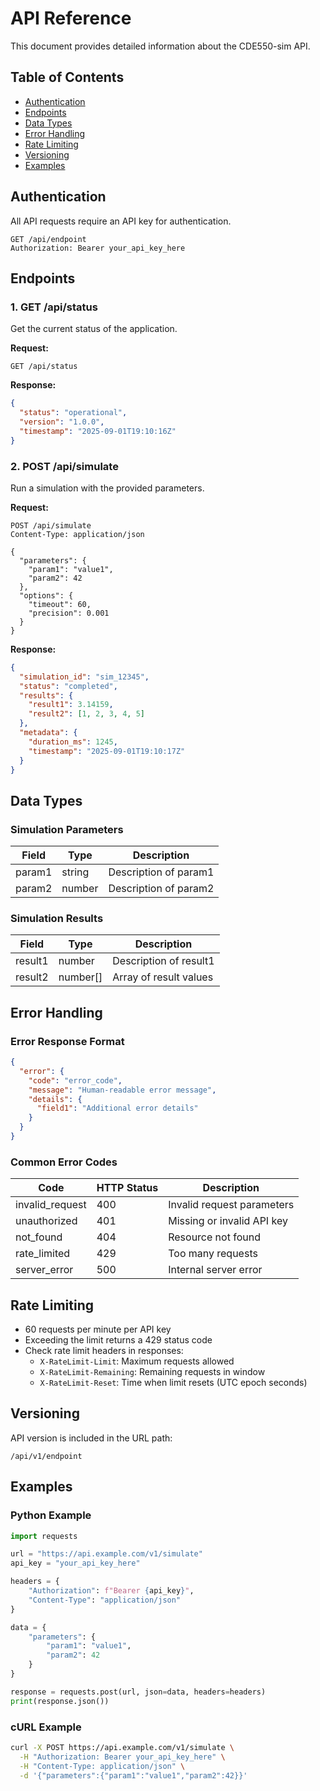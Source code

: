 # API Reference

This document provides detailed information about the CDE550-sim API.

## Table of Contents

- [Authentication](#authentication)
- [Endpoints](#endpoints)
- [Data Types](#data-types)
- [Error Handling](#error-handling)
- [Rate Limiting](#rate-limiting)
- [Versioning](#versioning)
- [Examples](#examples)

## Authentication

All API requests require an API key for authentication.

```http
GET /api/endpoint
Authorization: Bearer your_api_key_here
```

## Endpoints

### 1. GET /api/status

Get the current status of the application.

**Request:**
```http
GET /api/status
```

**Response:**
```json
{
  "status": "operational",
  "version": "1.0.0",
  "timestamp": "2025-09-01T19:10:16Z"
}
```

### 2. POST /api/simulate

Run a simulation with the provided parameters.

**Request:**
```http
POST /api/simulate
Content-Type: application/json

{
  "parameters": {
    "param1": "value1",
    "param2": 42
  },
  "options": {
    "timeout": 60,
    "precision": 0.001
  }
}
```

**Response:**
```json
{
  "simulation_id": "sim_12345",
  "status": "completed",
  "results": {
    "result1": 3.14159,
    "result2": [1, 2, 3, 4, 5]
  },
  "metadata": {
    "duration_ms": 1245,
    "timestamp": "2025-09-01T19:10:17Z"
  }
}
```

## Data Types

### Simulation Parameters

| Field | Type | Description |
|-------|------|-------------|
| param1 | string | Description of param1 |
| param2 | number | Description of param2 |

### Simulation Results

| Field | Type | Description |
|-------|------|-------------|
| result1 | number | Description of result1 |
| result2 | number[] | Array of result values |

## Error Handling

### Error Response Format

```json
{
  "error": {
    "code": "error_code",
    "message": "Human-readable error message",
    "details": {
      "field1": "Additional error details"
    }
  }
}
```

### Common Error Codes

| Code | HTTP Status | Description |
|------|-------------|-------------|
| invalid_request | 400 | Invalid request parameters |
| unauthorized | 401 | Missing or invalid API key |
| not_found | 404 | Resource not found |
| rate_limited | 429 | Too many requests |
| server_error | 500 | Internal server error |

## Rate Limiting

- 60 requests per minute per API key
- Exceeding the limit returns a 429 status code
- Check rate limit headers in responses:
  - `X-RateLimit-Limit`: Maximum requests allowed
  - `X-RateLimit-Remaining`: Remaining requests in window
  - `X-RateLimit-Reset`: Time when limit resets (UTC epoch seconds)

## Versioning

API version is included in the URL path:
```
/api/v1/endpoint
```

## Examples

### Python Example

```python
import requests

url = "https://api.example.com/v1/simulate"
api_key = "your_api_key_here"

headers = {
    "Authorization": f"Bearer {api_key}",
    "Content-Type": "application/json"
}

data = {
    "parameters": {
        "param1": "value1",
        "param2": 42
    }
}

response = requests.post(url, json=data, headers=headers)
print(response.json())
```

### cURL Example

```bash
curl -X POST https://api.example.com/v1/simulate \
  -H "Authorization: Bearer your_api_key_here" \
  -H "Content-Type: application/json" \
  -d '{"parameters":{"param1":"value1","param2":42}}'
```
